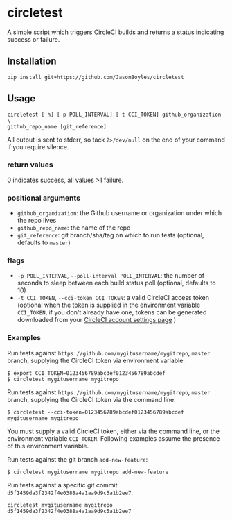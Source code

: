 # circletest
A simple script which triggers [CircleCI](https://circleci.com/) builds and
returns a status indicating success or failure.

## Installation
    pip install git+https://github.com/JasonBoyles/circletest

## Usage
    circletest [-h] [-p POLL_INTERVAL] [-t CCI_TOKEN] github_organization \
    github_repo_name [git_reference]

All output is sent to stderr, so tack `2>/dev/null` on the end of your command
if you require silence.

### return values
0 indicates success, all values >1 failure.

### positional arguments
  * `github_organization`: the Github username or organization under which the repo lives
  * `github_repo_name`: the name of the repo
  * `git_reference`: git branch/sha/tag on which to run tests (optional, defaults to `master`)

### flags
  * `-p POLL_INTERVAL`, `--poll-interval POLL_INTERVAL`: the number of seconds
  to sleep between each build status poll (optional, defaults to 10)
  * `-t CCI_TOKEN`, `--cci-token CCI_TOKEN`: a valid CircleCI access token
  (optional when the token is supplied in the environment variable `CCI_TOKEN`,
    if you don't already have one, tokens can be generated downloaded from your [CircleCI account settings page](https://circleci.com/account/api) )

### Examples
Run tests against `https://github.com/mygitusername/mygitrepo`, `master` branch,
supplying the CircleCI token via environment variable:
```
$ export CCI_TOKEN=0123456789abcdef0123456789abcdef
$ circletest mygitusername mygitrepo
```
Run tests against `https://github.com/mygitusername/mygitrepo`, `master` branch,
supplying the CircleCI token via the command line:
```
$ circletest --cci-token=0123456789abcdef0123456789abcdef mygitusername mygitrepo
```
You must supply a valid CircleCI token, either via the command line, or
the environment variable `CCI_TOKEN`. Following examples assume the presence of
this environment variable.

Run tests against the git branch `add-new-feature`:
```
$ circletest mygitusername mygitrepo add-new-feature
```
Run tests against a specific git commit `d5f1459da3f2342f4e0388a4a1aa9d9c5a1b2ee7`:
```
circletest mygitusername mygitrepo d5f1459da3f2342f4e0388a4a1aa9d9c5a1b2ee7
```
